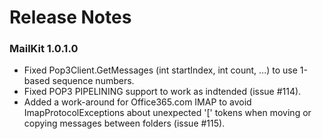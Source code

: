 # Release Notes

### MailKit 1.0.1.0

* Fixed Pop3Client.GetMessages (int startIndex, int count, ...) to use 1-based sequence numbers.
* Fixed POP3 PIPELINING support to work as indtended (issue #114).
* Added a work-around for Office365.com IMAP to avoid ImapProtocolExceptions about unexpected '[' tokens when moving or copying messages between folders (issue #115).
